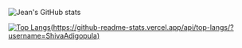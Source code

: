 <!--  👋 Hi, I’m Jeen @jx13xx
- 👀 I’m interested in ...
- 🌱 I’m currently learning ...
- 💞️ I’m looking to collaborate on ...
- 📫 How to reach me ... 


jx13xx/jx13xx is a ✨ special ✨ repository because its `README.md` (this file) appears on your GitHub profile.
You can click the Preview link to take a look at your changes. -->


<!-- [![Jean's GitHub stats](https://github-readme-stats.vercel.app/api?username=jx13xx](https://github.com/jx13xx/github-readme-stats) -->

![Jean's GitHub stats](https://github-readme-stats.vercel.app/api?username=jx13xx&count_private=true)

[![Top Langs]([https://github-readme-stats.vercel.app/api/top-langs/?username=ShivaAdigopula])(https://github-readme-stats.vercel.app/api/top-langs/?username=ShivaAdigopula)](https://github.com/jx13xx/github-readme-stats)

<!-- [![Top Langs](https://github-readme-stats.vercel.app/api/top-langs/?username=ShivaAdigopula&langs_count=8)](https://github.com/anuraghazra/github-readme-stats) -->
